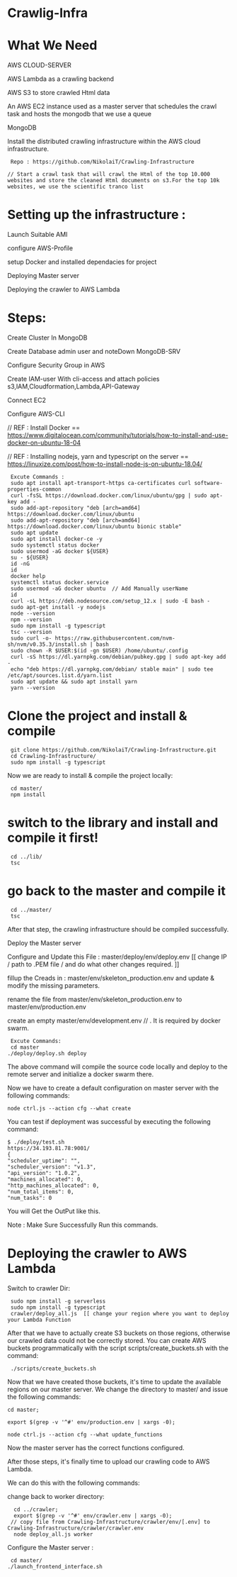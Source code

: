# Crawlig-Infra

# What We Need

  AWS CLOUD-SERVER
  
  AWS Lambda as a crawling backend
  
  AWS S3 to store crawled Html data
  
  An AWS EC2 instance used as a master server that schedules the crawl task and hosts the mongodb that we use a queue
  
  MongoDB 
	

Install the distributed crawling infrastructure within the AWS cloud infrastructure.

     Repo : https://github.com/NikolaiT/Crawling-Infrastructure

    // Start a crawl task that will crawl the Html of the top 10.000 websites and store the cleaned Html documents on s3.For the top 10k websites, we use the scientific tranco list

# Setting up the infrastructure :

Launch Suitable AMI

configure AWS-Profile

setup Docker and installed dependacies for project

Deploying Master server

Deploying the crawler to AWS Lambda


# Steps:

Create Cluster In MongoDB

Create Database admin user and noteDown MongoDB-SRV

Configure Security Group in AWS

Create IAM-user With cli-access and attach policies s3,IAM,Cloudformation,Lambda,API-Gateway

Connect EC2

Configure AWS-CLI

// REF : Install Docker == https://www.digitalocean.com/community/tutorials/how-to-install-and-use-docker-on-ubuntu-18-04

// REF : Installing nodejs, yarn and typescript on the server == https://linuxize.com/post/how-to-install-node-js-on-ubuntu-18.04/

     Excute Commands : 
     sudo apt install apt-transport-https ca-certificates curl software-properties-common
     curl -fsSL https://download.docker.com/linux/ubuntu/gpg | sudo apt-key add -
     sudo add-apt-repository "deb [arch=amd64] https://download.docker.com/linux/ubuntu 
     sudo add-apt-repository "deb [arch=amd64] https://download.docker.com/linux/ubuntu bionic stable"
     sudo apt update
     sudo apt install docker-ce -y
     sudo systemctl status docker
     sudo usermod -aG docker ${USER}   
     su - ${USER}
     id -nG
     id
     docker help
     systemctl status docker.service 
     sudo usermod -aG docker ubuntu  // Add Manually userName
     id
     curl -sL https://deb.nodesource.com/setup_12.x | sudo -E bash -
     sudo apt-get install -y nodejs
     node --version
     npm --version
     sudo npm install -g typescript
     tsc --version
     sudo curl -o- https://raw.githubusercontent.com/nvm-sh/nvm/v0.35.3/install.sh | bash
     sudo chown -R $USER:$(id -gn $USER) /home/ubuntu/.config
     curl -sS https://dl.yarnpkg.com/debian/pubkey.gpg | sudo apt-key add -
     echo "deb https://dl.yarnpkg.com/debian/ stable main" | sudo tee /etc/apt/sources.list.d/yarn.list
     sudo apt update && sudo apt install yarn
     yarn --version
     

# Clone the project and install & compile


     git clone https://github.com/NikolaiT/Crawling-Infrastructure.git
     cd Crawling-Infrastructure/
     sudo npm install -g typescript
Now we are ready to install & compile the project locally:

     cd master/
     npm install
   # switch to the library and install and compile it first!
     cd ../lib/
     tsc
   # go back to the master and compile it
     cd ../master/
     tsc

After that step, the crawling infrastructure should be compiled successfully.

Deploy the Master server

Configure and Update this File :	master/deploy/env/deploy.env  [[ change IP / path to .PEM file / and do what other changes required. ]]


fillup the Creads in : master/env/skeleton_production.env and update & modify the missing parameters.

rename the file from master/env/skeleton_production.env to master/env/production.env

create an empty master/env/development.env  // . It is required by docker swarm.
  
     Excute Commands:
     cd master
    ./deploy/deploy.sh deploy

The above command will compile the source code locally and deploy to the remote server and initialize a docker swarm there.

Now we have to create a default configuration on master server with the following commands:  
    
    node ctrl.js --action cfg --what create
  
You can test if deployment was successful by executing the following command:

    $ ./deploy/test.sh
    https://34.193.81.78:9001/
    {
	"scheduler_uptime": "",
	"scheduler_version": "v1.3",
	"api_version": "1.0.2",
	"machines_allocated": 0,
	"http_machines_allocated": 0,
	"num_total_items": 0,
	"num_tasks": 0

You will Get the OutPut like this.

Note : Make Sure Successfully Run this commands.


# Deploying the crawler to AWS Lambda


Switch to crawler Dir:

     sudo npm install -g serverless
     sudo npm install -g typescript 
     crawler/deploy_all.js  [[ change your region where you want to deploy your Lambda Function

After that we have to actually create S3 buckets on those regions, otherwise our crawled data could not be correctly stored. You can create AWS buckets programmatically with the script scripts/create_buckets.sh with the command:

     ./scripts/create_buckets.sh

Now that we have created those buckets, it's time to update the available regions on our master server. We change the directory to master/ and issue the following commands:

    cd master;

    export $(grep -v '^#' env/production.env | xargs -0);

    node ctrl.js --action cfg --what update_functions

Now the master server has the correct functions configured.

After those steps, it's finally time to upload our crawling code to AWS Lambda.

We can do this with the following commands:

change back to worker directory:

      cd ../crawler;
      export $(grep -v '^#' env/crawler.env | xargs -0);
     // copy file from Crawling-Infrastructure/crawler/env/[.env] to Crawling-Infrastructure/crawler/crawler.env
      node deploy_all.js worker

Configure the Master server : 

     cd master/
    ./launch_frontend_interface.sh







